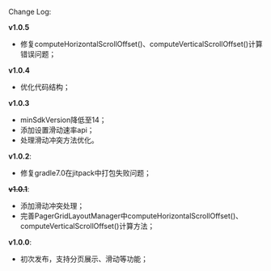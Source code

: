 Change Log: 

**v1.0.5**    
- 修复computeHorizontalScrollOffset()、computeVerticalScrollOffset()计算错误问题；  

**v1.0.4**    
- 优化代码结构；    

**v1.0.3**    
- minSdkVersion降低至14；
- 添加设置滑动速率api；
- 处理滑动冲突方法优化。

**v1.0.2**:
- 修复gradle7.0在jitpack中打包失败问题；    

~~**v1.0.1**~~:    
- 添加滑动冲突处理；    
- 完善PagerGridLayoutManager中computeHorizontalScrollOffset()、computeVerticalScrollOffset()计算方法；    

**v1.0.0**:    
- 初次发布，支持分页展示、滑动等功能；
